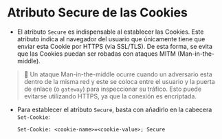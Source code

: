 # Atributo Secure de las Cookies

* El atributo `Secure` es indispensable al establecer las Cookies. Este atributo indica al navegador del usuario que únicamente tiene que enviar esta Cookie por HTTPS (via SSL/TLS). De esta forma, se evita que las Cookies puedan ser robadas con ataques MITM (Man-in-the-middle).

> :older_man: Un ataque Man-in-the-middle ocurre cuando un adversario esta dentro de la misma red y este se coloca entre el usuario y la puerta de enlace (o `gateway`) para inspeccionar su tráfico. Esto puede evitarse utilizando HTTPS, ya que la conexión es encriptada.

* Para establecer el atributo `Secure`, basta con añadirlo en la cabecera `Set-Cookie`:

  ```
  Set-Cookie: <cookie-name>=<cookie-value>; Secure
  ```
